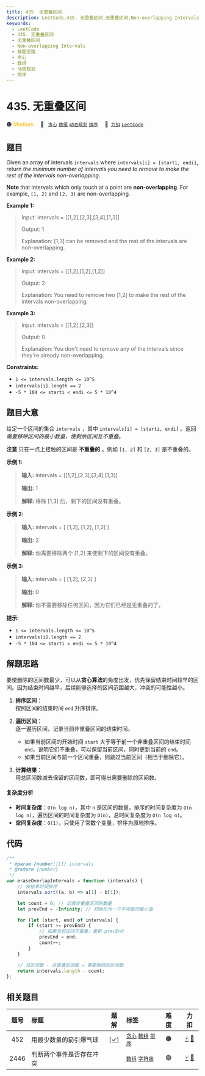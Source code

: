 ```yaml
---
title: 435. 无重叠区间
description: LeetCode,435. 无重叠区间,无重叠区间,Non-overlapping Intervals,解题思路,贪心,数组,动态规划,排序
keywords:
  - LeetCode
  - 435. 无重叠区间
  - 无重叠区间
  - Non-overlapping Intervals
  - 解题思路
  - 贪心
  - 数组
  - 动态规划
  - 排序
---
```


# 435. 无重叠区间

🟠 <font color=#ffb800>Medium</font>&emsp; 🔖&ensp; [`贪心`](/tag/greedy.md) [`数组`](/tag/array.md) [`动态规划`](/tag/dynamic-programming.md) [`排序`](/tag/sorting.md)&emsp; 🔗&ensp;[`力扣`](https://leetcode.cn/problems/non-overlapping-intervals) [`LeetCode`](https://leetcode.com/problems/non-overlapping-intervals)

## 题目

Given an array of intervals `intervals` where `intervals[i] = [starti, endi]`,
return _the minimum number of intervals you need to remove to make the rest of
the intervals non-overlapping_.

**Note** that intervals which only touch at a point are **non-overlapping**.
For example, `[1, 2]` and `[2, 3]` are non-overlapping.

**Example 1:**

> Input: intervals = [[1,2],[2,3],[3,4],[1,3]]
>
> Output: 1
>
> Explanation: [1,3] can be removed and the rest of the intervals are non-overlapping.

**Example 2:**

> Input: intervals = [[1,2],[1,2],[1,2]]
>
> Output: 2
>
> Explanation: You need to remove two [1,2] to make the rest of the intervals non-overlapping.

**Example 3:**

> Input: intervals = [[1,2],[2,3]]
>
> Output: 0
>
> Explanation: You don't need to remove any of the intervals since they're already non-overlapping.

**Constraints:**

- `1 <= intervals.length <= 10^5`
- `intervals[i].length == 2`
- `-5 * 104 <= starti < endi <= 5 * 10^4`

## 题目大意

给定一个区间的集合 `intervals` ，其中 `intervals[i] = [starti, endi]` 。返回 _需要移除区间的最小数量，使剩余区间互不重叠_。

**注意** 只在一点上接触的区间是 **不重叠的** 。例如 `[1, 2]` 和 `[2, 3]` 是不重叠的。

**示例 1:**

> **输入:** intervals = [[1,2],[2,3],[3,4],[1,3]]
>
> **输出:** 1
>
> **解释:** 移除 [1,3] 后，剩下的区间没有重叠。

**示例 2:**

> **输入:** intervals = [ [1,2], [1,2], [1,2] ]
>
> **输出:** 2
>
> **解释:** 你需要移除两个 [1,2] 来使剩下的区间没有重叠。

**示例 3:**

> **输入:** intervals = [ [1,2], [2,3] ]
>
> **输出:** 0
>
> **解释:** 你不需要移除任何区间，因为它们已经是无重叠的了。

**提示:**

- `1 <= intervals.length <= 10^5`
- `intervals[i].length == 2`
- `-5 * 104 <= starti < endi <= 5 * 10^4`

## 解题思路

要使删除的区间数最少，可以从**贪心算法**的角度出发，优先保留结束时间较早的区间。因为结束时间越早，后续能够选择的区间范围越大，冲突的可能性越小。

1. **排序区间**：  
   按照区间的结束时间 `end` 升序排序。

2. **遍历区间**：  
   逐一遍历区间，记录当前非重叠区间的结束时间。

   - 如果当前区间的开始时间 `start` 大于等于前一个非重叠区间的结束时间 `end`，说明它们不重叠，可以保留当前区间，同时更新当前的 `end`。
   - 如果当前区间与前一个区间重叠，则跳过当前区间（相当于删除它）。

3. **计算结果**：  
   用总区间数减去保留的区间数，即可得出需要删除的区间数。

#### 复杂度分析

- **时间复杂度**：`O(n log n)`，其中 `n` 是区间的数量，排序的时间复杂度为 `O(n log n)`，遍历区间的时间复杂度为 `O(n)`，总时间复杂度为 `O(n log n)`。
- **空间复杂度**：`O(1)`，只使用了常数个变量，排序为原地排序。

## 代码

```javascript
/**
 * @param {number[][]} intervals
 * @return {number}
 */
var eraseOverlapIntervals = function (intervals) {
	// 按结束时间排序
	intervals.sort((a, b) => a[1] - b[1]);

	let count = 0; // 记录非重叠区间的数量
	let prevEnd = -Infinity; // 初始化为一个不可能的最小值

	for (let [start, end] of intervals) {
		if (start >= prevEnd) {
			// 如果当前区间不重叠，更新 prevEnd
			prevEnd = end;
			count++;
		}
	}

	// 总区间数 - 非重叠区间数 = 需要删除的区间数
	return intervals.length - count;
};
```

## 相关题目

<!-- prettier-ignore -->
| 题号 | 标题 | 题解 | 标签 | 难度 | 力扣 |
| :------: | :------ | :------: | :------ | :------ | :------: |
| 452 | 用最少数量的箭引爆气球 | [[✓]](/problem/0452.md) |  [`贪心`](/tag/greedy.md) [`数组`](/tag/array.md) [`排序`](/tag/sorting.md) | 🟠 | [🀄️](https://leetcode.cn/problems/minimum-number-of-arrows-to-burst-balloons) [🔗](https://leetcode.com/problems/minimum-number-of-arrows-to-burst-balloons) |
| 2446 | 判断两个事件是否存在冲突 |  |  [`数组`](/tag/array.md) [`字符串`](/tag/string.md) | 🟢 | [🀄️](https://leetcode.cn/problems/determine-if-two-events-have-conflict) [🔗](https://leetcode.com/problems/determine-if-two-events-have-conflict) |